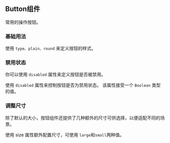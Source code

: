 <script setup>
   import BaseVue from './base.vue';
    import DisabledVue from './disabled.vue'
    import Size from './size.vue'
    import preview from '@/components/preview.vue'
</script>


## Button组件

常用的操作按钮。

### 基础用法

使用 `type、plain、round` 来定义按钮的样式。

<preview  compname='button' demoname='base'>
  <base-vue/>
</preview>

### 禁用状态

你可以使用 `disabled` 属性来定义按钮是否被禁用。

使用 `disabled` 属性来控制按钮是否为禁用状态。 该属性接受一个 `Boolean` 类型的值。

<preview  compname='button' demoname='disabled'>
  <disabled-vue/>
</preview>

### 调整尺寸

除了默认的大小，按钮组件还提供了几种额外的尺寸可供选择，以便适配不同的场景。

使用 size 属性额外配置尺寸，可使用 `large`和`small`两种值。

<preview  compname='button' demoname='size'>
  <Size />
</preview>